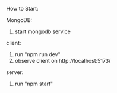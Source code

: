 How to Start:

MongoDB:
1. start mongodb service

client:
1. run "npm run dev" 
2. observe client on http://localhost:5173/

server:
1. run "npm start"


